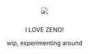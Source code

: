 # <p align="center"> ![](https://i.imgur.com/nRzV6LV.png)
 <p align="center"> I LOVE ZENO! <p align="center"> wip, experimenting around
